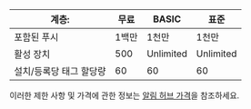 
| 계층: | 무료 | BASIC | 표준 |
|----|----|----|----|
| 포함된 푸시 | 1백만 | 1천만 | 1천만 |
| 활성 장치 | 500 | Unlimited | Unlimited |
| 설치/등록당 태그 할당량 | 60 | 60 | 60 |



이러한 제한 사항 및 가격에 관한 정보는 [알림 허브 가격](https://azure.microsoft.com/pricing/details/notification-hubs/)을 참조하세요.

<!---HONumber=AcomDC_0713_2016-->